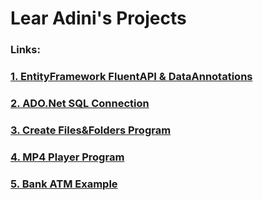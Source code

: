 # Lear Adini's Projects


### Links:
### [1. EntityFramework FluentAPI & DataAnnotations](https://learadini.github.io/EntityFramework-FluentAPI-DataAnnotations/)
### [2. ADO.Net SQL Connection](https://learadini.github.io/ActiveX-Data-Objects-SQL/)
### [3. Create Files&Folders Program](https://learadini.github.io/Create-Files-and-Folders/)
### [4. MP4 Player Program](https://learadini.github.io/WinForm-Media-Player/)
### [5. Bank ATM Example](https://learadini.github.io/ATM-PROJECT/)
